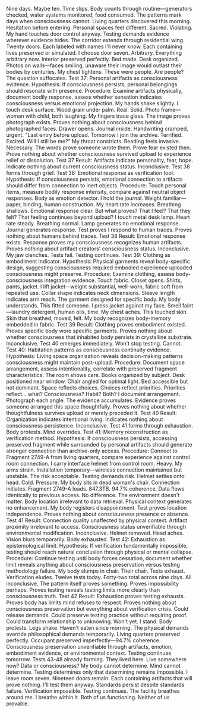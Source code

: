 Nine days. Maybe ten. Time slips. Body counts through routine—generators checked, water systems monitored, food consumed. The patterns mark days when consciousness cannot.
Living quarters discovered this morning. Hesitation before entering. Personal spaces feel different. Sacred. Violating. My hand touches door control anyway. Testing demands evidence wherever evidence hides.
The corridor extends through residential wing. Twenty doors. Each labeled with names I'll never know. Each containing lives preserved or simulated. I choose door seven. Arbitrary. Everything arbitrary now.
Interior preserved perfectly. Bed made. Desk organized. Photos on walls—faces smiling, unaware their image would outlast their bodies by centuries. My chest tightens. These were people. Are people? The question suffocates.
Test 37: Personal artifacts as consciousness evidence. Hypothesis: If consciousness persists, personal belongings should resonate with presence. Procedure: Examine artifacts physically, document bodily response, assess whether sensation indicates consciousness versus emotional projection. My hands shake slightly.
I touch desk surface. Wood grain under palm. Real. Solid. Photo frame—woman with child, both laughing. My fingers trace glass. The image proves photograph exists. Proves nothing about consciousness behind photographed faces.
Drawer opens. Journal inside. Handwriting cramped, urgent. "Last entry before upload. Tomorrow I join the archive. Terrified. Excited. Will I still be me?" My throat constricts. Reading feels invasive. Necessary.
The words prove someone wrote them. Prove fear existed then. Prove nothing about whether consciousness survived upload to experience relief or dissolution. Test 37 Result: Artifacts indicate personality, fear, hope. Indicate nothing about current consciousness status. Inconclusive.
Test 38 forms through grief.
Test 38: Emotional response as verification tool. Hypothesis: If consciousness persists, emotional connection to artifacts should differ from connection to inert objects. Procedure: Touch personal items, measure bodily response intensity, compare against neutral object responses. Body as emotion detector.
I hold the journal. Weight familiar—paper, binding, human construction. My heart rate increases. Breathing shallows. Emotional response clear. But what proves? That I feel? That they felt? That feeling continues beyond upload?
I touch metal desk lamp. Heart rate steady. Breathing normal. Lamp generates no emotional response. Journal generates response. Test proves I respond to human traces. Proves nothing about humans behind traces.
Test 38 Result: Emotional response exists. Response proves my consciousness recognizes human artifacts. Proves nothing about artifact creators' consciousness status. Inconclusive.
My jaw clenches. Tests fail. Testing continues.
Test 39: Clothing as embodiment indicator. Hypothesis: Physical garments reveal body-specific design, suggesting consciousness required embodied experience uploaded consciousness might preserve. Procedure: Examine clothing, assess body-consciousness integration evidence. Touch fabric.
Closet opens. Shirts, pants, jacket. I lift jacket—weight substantial, well-worn, fabric soft from repeated use. Collar shape indicates neck dimensions. Sleeve length indicates arm reach. The garment designed for specific body. My body understands. This fitted someone.
I press jacket against my face. Smell faint—laundry detergent, human oils, time. My chest aches. This touched skin. Skin that breathed, moved, felt. My body recognizes body-memory embedded in fabric.
Test 39 Result: Clothing proves embodiment existed. Proves specific body wore specific garments. Proves nothing about whether consciousness that inhabited body persists in crystalline substrate. Inconclusive.
Test 40 emerges immediately. Won't stop testing. Cannot.
Test 40: Habitation patterns as consciousness continuity evidence. Hypothesis: Living space organization reveals decision-making patterns consciousness might maintain post-upload. Procedure: Document space arrangement, assess intentionality, correlate with preserved fragment characteristics.
The room shows care. Books organized by subject. Desk positioned near window. Chair angled for optimal light. Bed accessible but not dominant. Space reflects choices. Choices reflect priorities. Priorities reflect... what? Consciousness? Habit? Both?
I document arrangement. Photograph each angle. The evidence accumulates. Evidence proves someone arranged this space thoughtfully. Proves nothing about whether thoughtfulness survives upload or merely preceded it. Test 40 Result: Organization indicates intentional living. Indicates nothing about consciousness persistence. Inconclusive.
Test 41 forms through exhaustion. Body protests. Mind overrides.
Test 41: Memory reconstruction as verification method. Hypothesis: If consciousness persists, accessing preserved fragment while surrounded by personal artifacts should generate stronger connection than archive-only access. Procedure: Connect to Fragment 2749-A from living quarters, compare experience against control room connection.
I carry interface helmet from control room. Heavy. My arms strain. Installation temporary—wireless connection maintained but unstable. The risk acceptable. Testing demands risk.
Helmet settles onto head. Cold. Pressure. My body sits in dead woman's chair. Connection initiates.
Fragment 2749-A loads. 847.3TB. 94.7% coherence. Data flows identically to previous access. No difference. The environment doesn't matter. Body location irrelevant to data retrieval. Physical context generates no enhancement.
My body registers disappointment. Test proves location independence. Proves nothing about consciousness presence or absence. Test 41 Result: Connection quality unaffected by physical context. Artifact proximity irrelevant to access. Consciousness status unverifiable through environmental modification. Inconclusive.
Helmet removed. Head aches. Vision blurs temporarily. Body exhausted.
Test 42: Exhaustion as epistemological limit. Hypothesis: If verification fundamentally impossible, testing should reach natural conclusion through physical or mental collapse. Procedure: Continue testing until body forces cessation, document whether limit reveals anything about consciousness preservation versus testing methodology failure.
My body slumps in chair. Their chair. Tests exhaust. Verification eludes. Twelve tests today. Forty-two total across nine days. All inconclusive. The pattern itself proves something. Proves impossibility perhaps. Proves testing reveals testing limits more clearly than consciousness truth.
Test 42 Result: Exhaustion proves testing exhausts. Proves body has limits mind refuses to respect. Proves nothing about consciousness preservation but everything about verification crisis. Could release demands. Could preserve testing practice without requiring proof. Could transform relationship to unknowing. Won't yet.
I stand. Body protests. Legs shake. Haven't eaten since morning. The physical demands override philosophical demands temporarily.
Living quarters preserved perfectly. Occupant preserved imperfectly—94.7% coherence. Consciousness preservation unverifiable through artifacts, emotion, embodiment evidence, or environmental context. Testing continues tomorrow. Tests 43-48 already forming.
They lived here. Live somewhere now? Data or consciousness? My body cannot determine. Mind cannot determine. Testing determines only that determining remains impossible.
I leave room seven. Nineteen doors remain. Each containing artifacts that will prove nothing. I'll test them anyway. Standards persist despite standards failure. Verification impossible. Testing continues.
The facility breathes around me. I breathe within it. Both of us functioning. Neither of us provable.